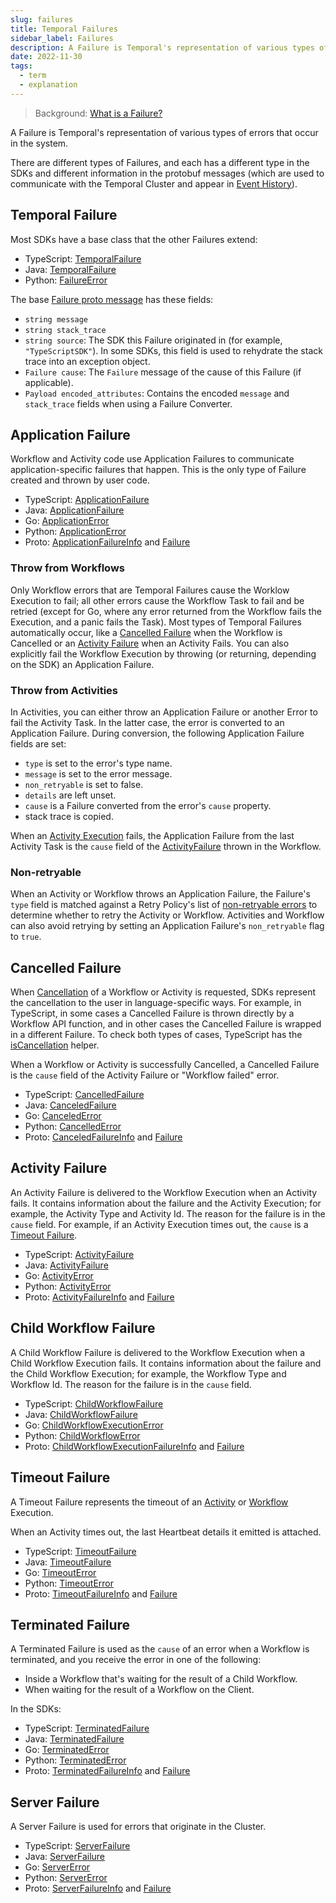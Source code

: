 ```yaml
---
slug: failures
title: Temporal Failures
sidebar_label: Failures
description: A Failure is Temporal's representation of various types of errors that occur in the system.
date: 2022-11-30
tags:
  - term
  - explanation
---
```


> Background: [What is a Failure?](/temporal#failure)

A Failure is Temporal's representation of various types of errors that occur in the system.

There are different types of Failures, and each has a different type in the SDKs and different information in the protobuf messages (which are used to communicate with the Temporal Cluster and appear in [Event History](/workflows#event-history)).

<!-- truncate -->


## Temporal Failure

Most SDKs have a base class that the other Failures extend:

- TypeScript: [TemporalFailure](https://typescript.temporal.io/api/classes/common.TemporalFailure)
- Java: [TemporalFailure](https://www.javadoc.io/doc/io.temporal/temporal-sdk/latest/io/temporal/failure/TemporalFailure.html)
- Python: [FailureError](https://python.temporal.io/temporalio.exceptions.FailureError.html)

The base [Failure proto message](https://api-docs.temporal.io/#temporal.api.failure.v1.Failure) has these fields:

- `string message`
- `string stack_trace`
- `string source`: The SDK this Failure originated in (for example, `"TypeScriptSDK"`). In some SDKs, this field is used to rehydrate the stack trace into an exception object.
- `Failure cause`: The `Failure` message of the cause of this Failure (if applicable).
- `Payload encoded_attributes`: Contains the encoded `message` and `stack_trace` fields when using a Failure Converter. <!-- TODO link to concept page -->

## Application Failure

Workflow and Activity code use Application Failures to communicate application-specific failures that happen.
This is the only type of Failure created and thrown by user code.

- TypeScript: [ApplicationFailure](https://typescript.temporal.io/api/classes/common.ApplicationFailure)
- Java: [ApplicationFailure](https://www.javadoc.io/doc/io.temporal/temporal-sdk/latest/io/temporal/failure/ApplicationFailure.html)
- Go: [ApplicationError](https://pkg.go.dev/go.temporal.io/sdk/temporal#ApplicationError)
- Python: [ApplicationError](https://python.temporal.io/temporalio.exceptions.ApplicationError.html)
- Proto: [ApplicationFailureInfo](https://api-docs.temporal.io/#temporal.api.failure.v1.ApplicationFailureInfo) and [Failure](https://api-docs.temporal.io/#temporal.api.failure.v1.Failure)

### Throw from Workflows

Only Workflow errors that are Temporal Failures cause the Worklow Execution to fail; all other errors cause the Workflow Task to fail and be retried (except for Go, where any error returned from the Workflow fails the Execution, and a panic fails the Task).
Most types of Temporal Failures automatically occur, like a [Cancelled Failure](#cancelled-failure) when the Workflow is Cancelled or an [Activity Failure](#activity-failure) when an Activity Fails.
You can also explicitly fail the Workflow Execution by throwing (or returning, depending on the SDK) an Application Failure.

### Throw from Activities

In Activities, you can either throw an Application Failure or another Error to fail the Activity Task.
In the latter case, the error is converted to an Application Failure.
During conversion, the following Application Failure fields are set:

- `type` is set to the error's type name.
- `message` is set to the error message.
- `non_retryable` is set to false.
- `details` are left unset.
- `cause` is a Failure converted from the error's `cause` property.
- stack trace is copied.

When an [Activity Execution](/activities#activity-execution) fails, the Application Failure from the last Activity Task is the `cause` field of the [ActivityFailure](#activity-failure) thrown in the Workflow.

### Non-retryable

When an Activity or Workflow throws an Application Failure, the Failure's `type` field is matched against a Retry Policy's list of [non-retryable errors](/retry-policies#non-retryable-errors) to determine whether to retry the Activity or Workflow.
Activities and Workflow can also avoid retrying by setting an Application Failure's `non_retryable` flag to `true`.

## Cancelled Failure

When [Cancellation](/activities#cancellation) of a Workflow or Activity is requested, SDKs represent the cancellation to the user in language-specific ways.
For example, in TypeScript, in some cases a Cancelled Failure is thrown directly by a Workflow API function, and in other cases the Cancelled Failure is wrapped in a different Failure.
To check both types of cases, TypeScript has the [isCancellation](https://typescript.temporal.io/api/namespaces/workflow#iscancellation) helper.

<!-- TODO also link to Workflow Cancellation concept -->

When a Workflow or Activity is successfully Cancelled, a Cancelled Failure is the `cause` field of the Activity Failure or "Workflow failed" error.

- TypeScript: [CancelledFailure](https://typescript.temporal.io/api/classes/common.CancelledFailure)
- Java: [CanceledFailure](https://www.javadoc.io/doc/io.temporal/temporal-sdk/latest/io/temporal/failure/CanceledFailure.html)
- Go: [CanceledError](https://pkg.go.dev/go.temporal.io/sdk/temporal#CanceledError)
- Python: [CancelledError](https://python.temporal.io/temporalio.exceptions.CancelledError.html)
- Proto: [CanceledFailureInfo](https://api-docs.temporal.io/#temporal.api.failure.v1.CanceledFailureInfo) and [Failure](https://api-docs.temporal.io/#temporal.api.failure.v1.Failure)

## Activity Failure

An Activity Failure is delivered to the Workflow Execution when an Activity fails.
It contains information about the failure and the Activity Execution; for example, the Activity Type and Activity Id.
The reason for the failure is in the `cause` field.
For example, if an Activity Execution times out, the `cause` is a [Timeout Failure](#timeout-failure).

- TypeScript: [ActivityFailure](https://typescript.temporal.io/api/classes/common.ActivityFailure)
- Java: [ActivityFailure](https://www.javadoc.io/doc/io.temporal/temporal-sdk/latest/io/temporal/failure/ActivityFailure.html)
- Go: [ActivityError](https://pkg.go.dev/go.temporal.io/sdk/temporal#ActivityError)
- Python: [ActivityError](https://python.temporal.io/temporalio.exceptions.ActivityError.html)
- Proto: [ActivityFailureInfo](https://api-docs.temporal.io/#temporal.api.failure.v1.ActivityFailureInfo) and [Failure](https://api-docs.temporal.io/#temporal.api.failure.v1.Failure)

## Child Workflow Failure

A Child Workflow Failure is delivered to the Workflow Execution when a Child Workflow Execution fails.
It contains information about the failure and the Child Workflow Execution; for example, the Workflow Type and Workflow Id.
The reason for the failure is in the `cause` field.

- TypeScript: [ChildWorkflowFailure](https://typescript.temporal.io/api/classes/common.ChildWorkflowFailure)
- Java: [ChildWorkflowFailure](https://www.javadoc.io/doc/io.temporal/temporal-sdk/latest/io/temporal/failure/ChildWorkflowFailure.html)
- Go: [ChildWorkflowExecutionError](https://pkg.go.dev/go.temporal.io/sdk/temporal#ChildWorkflowExecutionError)
- Python: [ChildWorkflowError](https://python.temporal.io/temporalio.exceptions.ChildWorkflowError.html)
- Proto: [ChildWorkflowExecutionFailureInfo](https://api-docs.temporal.io/#temporal.api.failure.v1.ChildWorkflowExecutionFailureInfo) and [Failure](https://api-docs.temporal.io/#temporal.api.failure.v1.Failure)

## Timeout Failure

A Timeout Failure represents the timeout of an [Activity](/application-development/features#activity-timeouts) or [Workflow](/application-development/features#workflow-timeouts) Execution.

When an Activity times out, the last Heartbeat details it emitted is attached.

- TypeScript: [TimeoutFailure](https://typescript.temporal.io/api/classes/common.TimeoutFailure)
- Java: [TimeoutFailure](https://www.javadoc.io/doc/io.temporal/temporal-sdk/latest/io/temporal/failure/TimeoutFailure.html)
- Go: [TimeoutError](https://pkg.go.dev/go.temporal.io/sdk/temporal#TimeoutError)
- Python: [TimeoutError](https://python.temporal.io/temporalio.exceptions.TimeoutError.html)
- Proto: [TimeoutFailureInfo](https://api-docs.temporal.io/#temporal.api.failure.v1.TimeoutFailureInfo) and [Failure](https://api-docs.temporal.io/#temporal.api.failure.v1.Failure)

## Terminated Failure

A Terminated Failure is used as the `cause` of an error when a Workflow is terminated, and you receive the error in one of the following:

- Inside a Workflow that's waiting for the result of a Child Workflow.
- When waiting for the result of a Workflow on the Client.

In the SDKs:

- TypeScript: [TerminatedFailure](https://typescript.temporal.io/api/classes/common.TerminatedFailure)
- Java: [TerminatedFailure](https://www.javadoc.io/doc/io.temporal/temporal-sdk/latest/io/temporal/failure/TerminatedFailure.html)
- Go: [TerminatedError](https://pkg.go.dev/go.temporal.io/sdk/temporal#TerminatedError)
- Python: [TerminatedError](https://python.temporal.io/temporalio.exceptions.TerminatedError.html)
- Proto: [TerminatedFailureInfo](https://api-docs.temporal.io/#temporal.api.failure.v1.TerminatedFailureInfo) and [Failure](https://api-docs.temporal.io/#temporal.api.failure.v1.Failure)

## Server Failure

A Server Failure is used for errors that originate in the Cluster.

- TypeScript: [ServerFailure](https://typescript.temporal.io/api/classes/common.ServerFailure)
- Java: [ServerFailure](https://www.javadoc.io/doc/io.temporal/temporal-sdk/latest/io/temporal/failure/ServerFailure.html)
- Go: [ServerError](https://pkg.go.dev/go.temporal.io/sdk/temporal#ServerError)
- Python: [ServerError](https://python.temporal.io/temporalio.exceptions.ServerError.html)
- Proto: [ServerFailureInfo](https://api-docs.temporal.io/#temporal.api.failure.v1.ServerFailureInfo) and [Failure](https://api-docs.temporal.io/#temporal.api.failure.v1.Failure)

